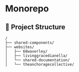 # Monorepo

## 🚀 Project Structure

```
/
├── shared-components/
├── websites/
│   ├── 68waverley/
│   ├── livinggracedianella/
│   └── shared-documentation/
│   └── theanchoragecollective/
```
